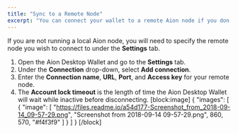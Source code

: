 ```yaml
---
title: "Sync to a Remote Node"
excerpt: "You can connect your wallet to a remote Aion node if you don't have one installed locally."
---
```

If you are not running a local Aion node, you will need to specify the remote node you wish to connect to under the **Settings** tab.

1. Open the Aion Desktop Wallet and go to the **Settings** tab.
2. Under the **Connection** drop-down, select **Add connection**.
3. Enter the **Connection name**, **URL**, **Port**, and **Access key** for your remote node.
4. The **Account lock timeout** is the length of time the Aion Desktop Wallet will wait while inactive before disconnecting.
[block:image]
{
  "images": [
    {
      "image": [
        "https://files.readme.io/a54d177-Screenshot_from_2018-09-14_09-57-29.png",
        "Screenshot from 2018-09-14 09-57-29.png",
        860,
        570,
        "#f4f3f9"
      ]
    }
  ]
}
[/block]